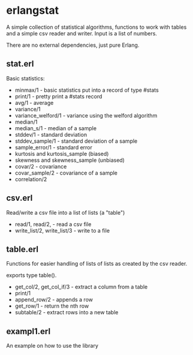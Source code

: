 # erlangstat

A simple collection of statistical algorithms, functions to work with tables and a simple csv reader and writer.
Input is a list of numbers.

There are no external dependencies, just pure Erlang.

## stat.erl
Basic statistics:

* minmax/1 - basic statistics put into a record of type #stats
* print/1 - pretty print a #stats record
* avg/1 - average
* variance/1
* variance_welford/1 - variance using the welford algorithm
* median/1
* median_s/1 - median of a sample
* stddev/1 - standard deviation
* stddev_sample/1 - standard deviation of a sample
* sample_error/1 - standard error
* kurtosis and kurtosis_sample (biased)
* skewness and skewness_sample (unbiased)
* covar/2 - covariance
* covar_sample/2 - covariance of a sample
* correlation/2

## csv.erl
Read/write a csv file into a list of lists (a "table")

* read/1, read/2, - read a csv file
* write_list/2, write_list/3 - write to a file

## table.erl
Functions for easier handling of lists of lists as created by the csv reader.

exports type table().

* get_col/2, get_col_if/3 - extract a column from a table
* print/1
* append_row/2 - appends a row
* get_row/1 - return the nth row
* subtable/2 - extract rows into a new table

## exampl1.erl
An example on how to use the library
